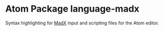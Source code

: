 # Atom Package language-madx

Syntax highlighting for [MadX](http://mad.web.cern.ch/mad/) input and scripting files for the Atom editor.
